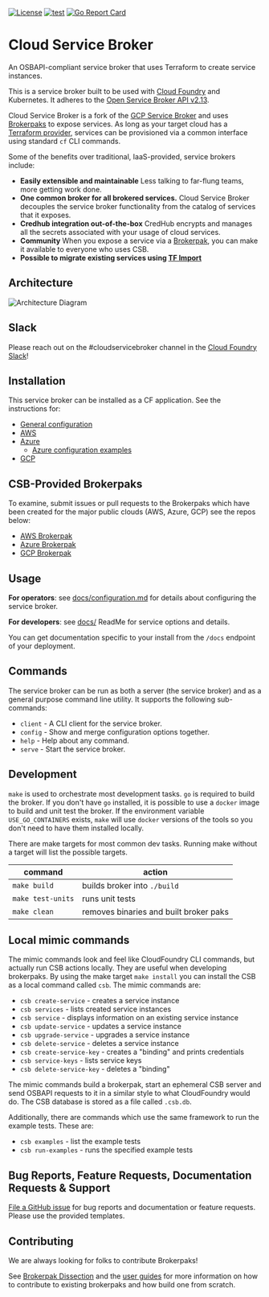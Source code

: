 [![License](https://img.shields.io/badge/license-Apache%202.0-blue.svg)](https://opensource.org/license/apache-2-0/)
[![test](https://github.com/cloudfoundry/cloud-service-broker/workflows/run-tests/badge.svg?branch=main)](https://github.com/cloudfoundry/cloud-service-broker/actions?query=workflow%3Arun-tests+branch%3Amain)
[![Go Report Card](https://goreportcard.com/badge/github.com/cloudfoundry/cloud-service-broker)](https://goreportcard.com/report/github.com/cloudfoundry/cloud-service-broker)

# Cloud Service Broker
An OSBAPI-compliant service broker that uses Terraform to create service instances.

This is a service broker built to be used with [Cloud Foundry](https://docs.cloudfoundry.org/services/overview.html) and Kubernetes. It adheres to the [Open Service Broker API v2.13](https://github.com/openservicebrokerapi/servicebroker/blob/v2.13/spec.md).

Cloud Service Broker is a fork of the [GCP Service Broker](https://github.com/GoogleCloudPlatform/gcp-service-broker) and uses [Brokerpaks](https://github.com/cloudfoundry/cloud-service-broker/blob/main/docs/brokerpak-intro.md) to expose services. As long as your target cloud has a [Terraform provider](https://www.terraform.io/docs/providers/index.html), services can be provisioned via a common interface using standard `cf` CLI commands.

Some of the benefits over traditional, IaaS-provided, service brokers include: 
- **Easily extensible and maintainable** Less talking to far-flung teams, more getting work done. 
- **One common broker for all brokered services.** Cloud Service Broker decouples the service broker functionality from the catalog of services that it exposes.
- **Credhub integration out-of-the-box** CredHub encrypts and manages all the secrets associated with your usage of cloud services.
- **Community** When you expose a service via a [Brokerpak](https://github.com/cloudfoundry/cloud-service-broker/blob/main/docs/brokerpak-intro.md), you can make it available to everyone who uses CSB.
- **Possible to migrate existing services using [TF Import](https://www.terraform.io/docs/import/index.html)**

## Architecture
![Architecture Diagram](https://lh6.googleusercontent.com/GoNJx-4dQ51pEY6mCLkus1peKhZJbDMj4JHpdu83stfQrbcsjd45ypBPzpspfWAPPYrc63BREaawwRHS4Ht4U7m2yWAHItwaIgfuwUtn_KxfF96s6Jby7BRIliZ6BZz1HL-KhaI)


## Slack
Please reach out on the #cloudservicebroker channel in the [Cloud Foundry Slack](https://slack.cloudfoundry.org/)! 

## Installation

This service broker can be installed as a CF application. See the instructions for:

* [General configuration](./docs/configuration.md)
* [AWS](https://github.com/cloudfoundry/csb-brokerpak-aws/blob/main/docs/installation.md)
* [Azure](https://github.com/cloudfoundry/csb-brokerpak-azure/blob/main/docs/azure-installation.md)
  * [Azure configuration examples](https://github.com/cloudfoundry/csb-brokerpak-azure/blob/main/docs/azure-example-configs.md)
* [GCP](https://github.com/cloudfoundry/csb-brokerpak-gcp/blob/main/docs/installation.md)


## CSB-Provided Brokerpaks 

To examine, submit issues or pull requests to the Brokerpaks which have been created for the major public clouds (AWS, Azure, GCP) see the repos below:

* [AWS Brokerpak](https://github.com/cloudfoundry/csb-brokerpak-aws)
* [Azure Brokerpak](https://github.com/cloudfoundry/csb-brokerpak-azure)
* [GCP Brokerpak](https://github.com/cloudfoundry/csb-brokerpak-gcp)

## Usage

**For operators**: see [docs/configuration.md](./docs/configuration.md) for details about configuring the service broker.

**For developers**: see [docs/](./docs) ReadMe for service options and details.

You can get documentation specific to your install from the `/docs` endpoint of your deployment.


## Commands

The service broker can be run as both a server (the service broker) and as a general purpose command line utility.
It supports the following sub-commands:

 * `client` - A CLI client for the service broker.
 * `config` - Show and merge configuration options together.
 * `help` - Help about any command.
 * `serve` - Start the service broker.

## Development

`make` is used to orchestrate most development tasks. 
`go` is required to build the broker. If you don't have `go` installed, it is possible to use a `docker` image to build and unit test the broker. If the environment variable `USE_GO_CONTAINERS` exists, `make` will use `docker` versions of the tools so you don't need to have them installed locally. 

There are make targets for most common dev tasks. Running make without a target will list the possible targets.

| command           | action                                 |
|-------------------|----------------------------------------|
| `make build`      | builds broker into `./build`           |
| `make test-units` | runs unit tests                        |
| `make clean`      | removes binaries and built broker paks |

## Local mimic commands
The mimic commands look and feel like CloudFoundry CLI commands, but actually run CSB actions locally. They are useful when developing brokerpaks.
By using the make target `make install` you can install the CSB as a local command called `csb`.
The mimic commands are:
- `csb create-service` - creates a service instance
- `csb services` - lists created service instances
- `csb service` - displays information on an existing service instance
- `csb update-service` - updates a service instance
- `csb upgrade-service` - upgrades a service instance
- `csb delete-service` - deletes a service instance
- `csb create-service-key` - creates a "binding" and prints credentials
- `csb service-keys` - lists service keys
- `csb delete-service-key` - deletes a "binding"

The mimic commands build a brokerpak, start an ephemeral CSB server and send OSBAPI
requests to it in a similar style to what CloudFoundry would do. The CSB database
is stored as a file called `.csb.db`.

Additionally, there are commands which use the same framework to run the example tests. These are:
- `csb examples` - list the example tests
- `csb run-examples` - runs the specified example tests


## Bug Reports, Feature Requests, Documentation Requests & Support

[File a GitHub issue](https://github.com/cloudfoundry/cloud-service-broker/issues) for bug reports and documentation or feature requests. Please use the provided templates.  

## Contributing
We are always looking for folks to contribute Brokerpaks! 

See [Brokerpak Dissection](https://github.com/cloudfoundry/cloud-service-broker/blob/main/docs/brokerpak-dissection.md) and the [user guides](https://github.com/cloudfoundry/cloud-service-broker/blob/main/docs/user-guides) for more information on how to contribute to existing brokerpaks and how build one from scratch.
